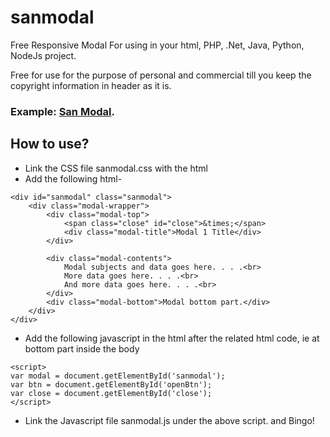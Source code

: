 # sanmodal
Free Responsive Modal
For using in your html, PHP, .Net, Java, Python, NodeJs project.

Free for use for the purpose of personal and commercial till you keep the copyright information in header as it is.
### Example: [San Modal](http://sanjibchatterjee.com/sanmodal/sanmodal.html).

## How to use?
* Link the CSS file sanmodal.css with the html
* Add the following html-
```
<div id="sanmodal" class="sanmodal">
	<div class="modal-wrapper">
		<div class="modal-top">
			<span class="close" id="close">&times;</span>
			<div class="modal-title">Modal 1 Title</div>
		</div>

		<div class="modal-contents">
			Modal subjects and data goes here. . . .<br>
			More data goes here. . . .<br>
			And more data goes here. . . .<br>
		</div>
		<div class="modal-bottom">Modal bottom part.</div>
	</div>
</div>
```
* Add the following javascript in the html after the related html code, ie at bottom part inside the body
```
<script>
var modal = document.getElementById('sanmodal');
var btn = document.getElementById('openBtn');
var close = document.getElementById('close');
</script>
```
* Link the Javascript file sanmodal.js under the above script. and Bingo!
